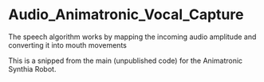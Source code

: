 # Audio_Animatronic_Vocal_Capture
The speech algorithm works by mapping the incoming audio amplitude and converting it into mouth movements

This is a snipped from the main (unpublished code) for the Animatronic Synthia Robot.
